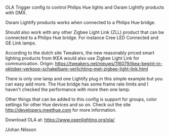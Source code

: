 OLA Trigger config to control Philips Hue lights and Osram Lightify products with DMX.

Osram Lightify products works when connected to a Philips Hue bridge.

Should also work with any other Zigbee Light Link (ZLL) product that can be connected to a Philips Hue bridge.
For instance Cree LED Connected and GE Link lamps.

According to the dutch site Tweakers, the new reasonably priced smart lighting products from IKEA would also use Zigbee Light Link for communication. 
Origin: https://tweakers.net/nieuws/116079/ikea-begint-in-oktober-verkoop-schakelbare-verlichting-met-zigbee-light-link.html

There is only one lamp and one Lightify plug in this simple example but you can easy add more.
The Hue bridge has some frame rate limits and I haven't checked the performance with more then one lamp.

Other things that can be added to this config is support for groups, color settings for other Hue devices and so on.
Check out the site http://developers.meethue.com for more information.

Download OLA at: https://www.openlighting.org/ola/

/Johan Nilsson
